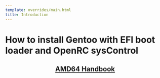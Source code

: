 ```yaml
---
template: overrides/main.html
title: Introduction
---
```


# How to install Gentoo with EFI boot loader and OpenRC sysControl

## <center>[AMD64 Handbook](https://wiki.gentoo.org/wiki/Handbook:Main_Page)</center>


